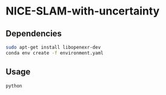 # NICE-SLAM-with-uncertainty


## Dependencies
```bash
sudo apt-get install libopenexr-dev
conda env create -f environment.yaml
```

## Usage

```bash
python 

```
